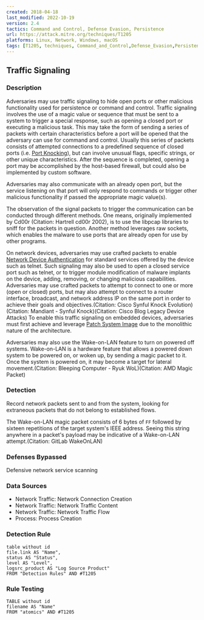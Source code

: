 ```yaml
---
created: 2018-04-18
last_modified: 2022-10-19
version: 2.4
tactics: Command and Control, Defense Evasion, Persistence
url: https://attack.mitre.org/techniques/T1205
platforms: Linux, Network, Windows, macOS
tags: [T1205, techniques, Command_and_Control,Defense_Evasion,Persistence]
---
```


## Traffic Signaling

### Description

Adversaries may use traffic signaling to hide open ports or other malicious functionality used for persistence or command and control. Traffic signaling involves the use of a magic value or sequence that must be sent to a system to trigger a special response, such as opening a closed port or executing a malicious task. This may take the form of sending a series of packets with certain characteristics before a port will be opened that the adversary can use for command and control. Usually this series of packets consists of attempted connections to a predefined sequence of closed ports (i.e. [Port Knocking](https://attack.mitre.org/techniques/T1205/001)), but can involve unusual flags, specific strings, or other unique characteristics. After the sequence is completed, opening a port may be accomplished by the host-based firewall, but could also be implemented by custom software.

Adversaries may also communicate with an already open port, but the service listening on that port will only respond to commands or trigger other malicious functionality if passed the appropriate magic value(s).

The observation of the signal packets to trigger the communication can be conducted through different methods. One means, originally implemented by Cd00r (Citation: Hartrell cd00r 2002), is to use the libpcap libraries to sniff for the packets in question. Another method leverages raw sockets, which enables the malware to use ports that are already open for use by other programs.

On network devices, adversaries may use crafted packets to enable [Network Device Authentication](https://attack.mitre.org/techniques/T1556/004) for standard services offered by the device such as telnet.  Such signaling may also be used to open a closed service port such as telnet, or to trigger module modification of malware implants on the device, adding, removing, or changing malicious capabilities.  Adversaries may use crafted packets to attempt to connect to one or more (open or closed) ports, but may also attempt to connect to a router interface, broadcast, and network address IP on the same port in order to achieve their goals and objectives.(Citation: Cisco Synful Knock Evolution)(Citation: Mandiant - Synful Knock)(Citation: Cisco Blog Legacy Device Attacks)  To enable this traffic signaling on embedded devices, adversaries must first achieve and leverage [Patch System Image](https://attack.mitre.org/techniques/T1601/001) due to the monolithic nature of the architecture.

Adversaries may also use the Wake-on-LAN feature to turn on powered off systems. Wake-on-LAN is a hardware feature that allows a powered down system to be powered on, or woken up, by sending a magic packet to it. Once the system is powered on, it may become a target for lateral movement.(Citation: Bleeping Computer - Ryuk WoL)(Citation: AMD Magic Packet)

### Detection

Record network packets sent to and from the system, looking for extraneous packets that do not belong to established flows.

The Wake-on-LAN magic packet consists of 6 bytes of <code>FF</code> followed by sixteen repetitions of the target system's IEEE address. Seeing this string anywhere in a packet's payload may be indicative of a Wake-on-LAN attempt.(Citation: GitLab WakeOnLAN)

### Defenses Bypassed

Defensive network service scanning

### Data Sources

  - Network Traffic: Network Connection Creation
  -  Network Traffic: Network Traffic Content
  -  Network Traffic: Network Traffic Flow
  -  Process: Process Creation
### Detection Rule

```dataview
table without id
file.link AS "Name",
status AS "Status",
level AS "Level",
logsrc_product AS "Log Source Product"
FROM "Detection Rules" AND #T1205
```

### Rule Testing

```dataview
TABLE without id
filename AS "Name"
FROM "atomics" AND #T1205
```
